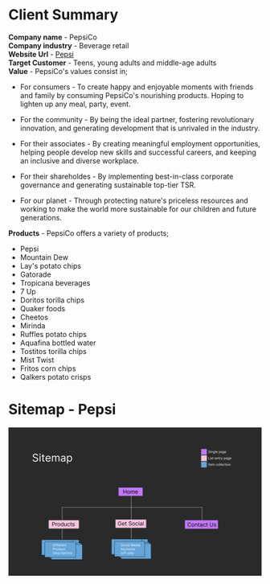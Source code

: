 # Client Summary 

**Company name** - PepsiCo <br/>
**Company industry** - Beverage retail <br/>
**Website Url** - [Pepsi](https://www.pepsi.ca/) <br/>
**Target Customer** - Teens, young adults and middle-age adults <br/>
**Value** - PepsiCo's values consist in; <br/>

*  For consumers - To create happy and enjoyable moments with friends and family by consuming PepsiCo's nourishing products. Hoping to lighten up any meal, party, event. 

* For the community - By being the ideal partner, fostering revolutionary innovation, and generating development that is unrivaled in the industry. 

* For their associates - By creating meaningful employment opportunities, helping people develop new skills and successful careers, and keeping an inclusive and diverse workplace.

* For their shareholdes - By implementing best-in-class corporate governance and generating sustainable top-tier TSR.

* For our planet - Through protecting nature's priceless resources and working to make the world more sustainable for our children and future generations.

**Products** - PepsiCo offers a variety of products; 

* Pepsi
* Mountain Dew
* Lay's potato chips
* Gatorade
* Tropicana beverages
* 7 Up
* Doritos torilla chips
* Quaker foods
* Cheetos
* Mirinda
* Ruffles potato chips
* Aquafina bottled water
* Tostitos torilla chips
* Mist Twist
* Fritos corn chips
* Qalkers potato crisps

# Sitemap - Pepsi

![](/Screenshots/sitemap.png)

